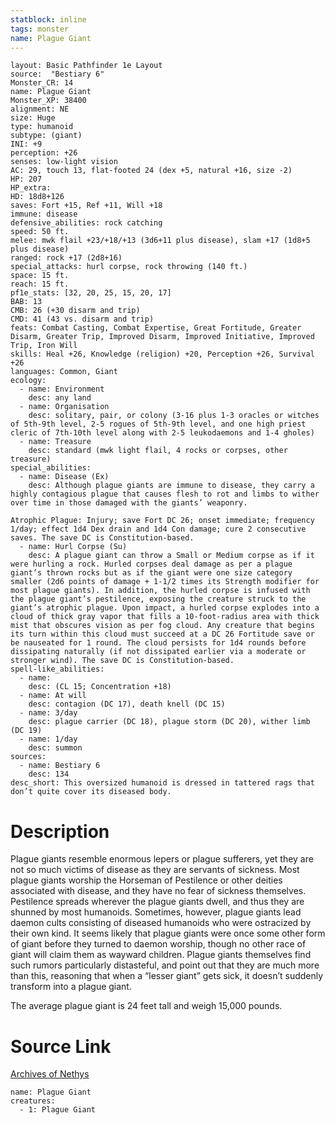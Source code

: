 ```yaml
---
statblock: inline
tags: monster
name: Plague Giant
---
```

```statblock
layout: Basic Pathfinder 1e Layout
source:  "Bestiary 6"
Monster_CR: 14
name: Plague Giant
Monster_XP: 38400
alignment: NE
size: Huge
type: humanoid
subtype: (giant)
INI: +9
perception: +26
senses: low-light vision
AC: 29, touch 13, flat-footed 24 (dex +5, natural +16, size -2)
HP: 207
HP_extra: 
HD: 18d8+126
saves: Fort +15, Ref +11, Will +18
immune: disease
defensive_abilities: rock catching
speed: 50 ft.
melee: mwk flail +23/+18/+13 (3d6+11 plus disease), slam +17 (1d8+5 plus disease)
ranged: rock +17 (2d8+16)
special_attacks: hurl corpse, rock throwing (140 ft.)
space: 15 ft.
reach: 15 ft.
pf1e_stats: [32, 20, 25, 15, 20, 17]
BAB: 13
CMB: 26 (+30 disarm and trip)
CMD: 41 (43 vs. disarm and trip)
feats: Combat Casting, Combat Expertise, Great Fortitude, Greater Disarm, Greater Trip, Improved Disarm, Improved Initiative, Improved Trip, Iron Will
skills: Heal +26, Knowledge (religion) +20, Perception +26, Survival +26
languages: Common, Giant
ecology:
  - name: Environment
    desc: any land
  - name: Organisation
    desc: solitary, pair, or colony (3-16 plus 1-3 oracles or witches of 5th-9th level, 2-5 rogues of 5th-9th level, and one high priest cleric of 7th-10th level along with 2-5 leukodaemons and 1-4 gholes)
  - name: Treasure
    desc: standard (mwk light flail, 4 rocks or corpses, other treasure)
special_abilities:
  - name: Disease (Ex)
    desc: Although plague giants are immune to disease, they carry a highly contagious plague that causes flesh to rot and limbs to wither over time in those damaged with the giants’ weaponry. 

Atrophic Plague: Injury; save Fort DC 26; onset immediate; frequency 1/day; effect 1d4 Dex drain and 1d4 Con damage; cure 2 consecutive saves. The save DC is Constitution-based.
  - name: Hurl Corpse (Su)
    desc: A plague giant can throw a Small or Medium corpse as if it were hurling a rock. Hurled corpses deal damage as per a plague giant’s thrown rocks but as if the giant were one size category smaller (2d6 points of damage + 1-1/2 times its Strength modifier for most plague giants). In addition, the hurled corpse is infused with the plague giant’s pestilence, exposing the creature struck to the giant’s atrophic plague. Upon impact, a hurled corpse explodes into a cloud of thick gray vapor that fills a 10-foot-radius area with thick mist that obscures vision as per fog cloud. Any creature that begins its turn within this cloud must succeed at a DC 26 Fortitude save or be nauseated for 1 round. The cloud persists for 1d4 rounds before dissipating naturally (if not dissipated earlier via a moderate or stronger wind). The save DC is Constitution-based.
spell-like_abilities:
  - name:
    desc: (CL 15; Concentration +18)
  - name: At will
    desc: contagion (DC 17), death knell (DC 15)
  - name: 3/day
    desc: plague carrier (DC 18), plague storm (DC 20), wither limb (DC 19)
  - name: 1/day
    desc: summon
sources:
  - name: Bestiary 6
    desc: 134
desc_short: This oversized humanoid is dressed in tattered rags that don’t quite cover its diseased body.
```
# Description
Plague giants resemble enormous lepers or plague sufferers, yet they are not so much victims of disease as they are servants of sickness. Most plague giants worship the Horseman of Pestilence or other deities associated with disease, and they have no fear of sickness themselves. Pestilence spreads wherever the plague giants dwell, and thus they are shunned by most humanoids. Sometimes, however, plague giants lead daemon cults consisting of diseased humanoids who were ostracized by their own kind. It seems likely that plague giants were once some other form of giant before they turned to daemon worship, though no other race of giant will claim them as wayward children. Plague giants themselves find such rumors particularly distasteful, and point out that they are much more than this, reasoning that when a “lesser giant” gets sick, it doesn’t suddenly transform into a plague giant. 

The average plague giant is 24 feet tall and weigh 15,000 pounds.
# Source Link
[Archives of Nethys](https://aonprd.com/MonsterDisplay.aspx?ItemName=Plague%20Giant)
```encounter-table
name: Plague Giant
creatures:
  - 1: Plague Giant
```
